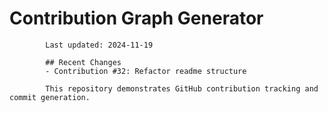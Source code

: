 # Contribution Graph Generator
            
            Last updated: 2024-11-19
            
            ## Recent Changes
            - Contribution #32: Refactor readme structure
            
            This repository demonstrates GitHub contribution tracking and commit generation.
        